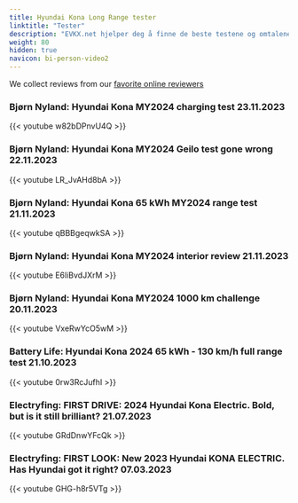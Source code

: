 ```yaml
---
title: Hyundai Kona Long Range tester
linktitle: "Tester"
description: "EVKX.net hjelper deg å finne de beste testene og omtalene av denne modellen. "
weight: 80
hidden: true
navicon: bi-person-video2
---
```

We collect reviews from our [favorite online reviewers](/guides/evreviewers/)

### Bjørn Nyland: Hyundai Kona MY2024 charging test 23.11.2023

{{< youtube w82bDPnvU4Q >}}

### Bjørn Nyland: Hyundai Kona MY2024 Geilo test gone wrong 22.11.2023

{{< youtube LR_JvAHd8bA >}}

### Bjørn Nyland: Hyundai Kona 65 kWh MY2024 range test 21.11.2023

{{< youtube qBBBgeqwkSA >}}

### Bjørn Nyland: Hyundai Kona MY2024 interior review 21.11.2023

{{< youtube E6liBvdJXrM >}}

### Bjørn Nyland: Hyundai Kona MY2024 1000 km challenge 20.11.2023

{{< youtube VxeRwYcO5wM >}}

### Battery Life: Hyundai Kona 2024 65 kWh - 130 km/h full range test 21.10.2023

{{< youtube 0rw3RcJufhI >}}

### Electryfing: FIRST DRIVE: 2024 Hyundai Kona Electric. Bold, but is it still brilliant? 21.07.2023

{{< youtube GRdDnwYFcQk >}}

### Electryfing: FIRST LOOK: New 2023 Hyundai KONA ELECTRIC. Has Hyundai got it right? 07.03.2023

{{< youtube GHG-h8r5VTg >}}

